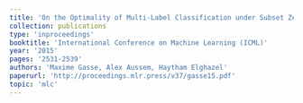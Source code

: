 ```yaml
---
title: 'On the Optimality of Multi-Label Classification under Subset Zero-One Loss for Distributions Satisfying the Composition Property'
collection: publications
type: 'inproceedings'
booktitle: 'International Conference on Machine Learning (ICML)'
year: '2015'
pages: '2531-2539'
authors: 'Maxime Gasse, Alex Aussem, Haytham Elghazel'
paperurl: 'http://proceedings.mlr.press/v37/gasse15.pdf'
topic: 'mlc'
---
```


